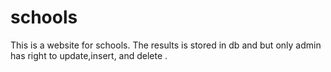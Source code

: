 # schools
This is a website for schools. The results is stored in db and but only admin has right to update,insert, and delete .

